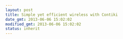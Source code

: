 ```yaml
---
layout: post
title: Simple yet efficient wireless with Contiki
date_gmt: 2013-06-06 15:02:02
modified_gmt: 2013-06-06 15:02:02
status: inherit
---
```


